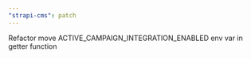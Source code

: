 ```yaml
---
"strapi-cms": patch
---
```


Refactor move ACTIVE_CAMPAIGN_INTEGRATION_ENABLED env var in getter function
